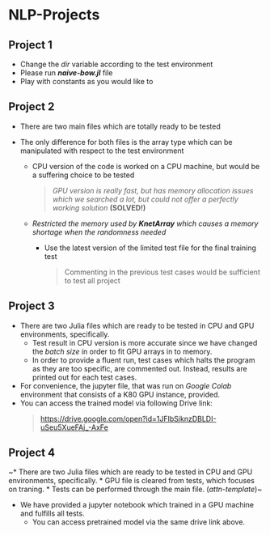 # NLP-Projects

## Project 1

  * Change the *dir* variable according to the test environment
  * Please run ***naive-bow.jl*** file
  * Play with constants as you would like to 

## Project 2

  * There are two main files which are totally ready to be tested
  * The only difference for both files is the array type which can be manipulated with respect to the test environment
  
  	* CPU version of the code is worked on a CPU machine, but would be a suffering choice to be tested
	
		> *GPU version is really fast, but has memory allocation issues which we searched a lot, but could not offer a perfectly working solution* **(SOLVED!)**
	
	* *Restricted the memory used by **KnetArray** which causes a memory shortage when the randomness needed*
		* Use the latest version of the limited test file for the final training test
		
			> Commenting in the previous test cases would be sufficient to test all project
## Project 3

* There are two Julia files which are ready to be tested in CPU and GPU environments, specifically.
	* Test result in CPU version is more accurate since we have changed the *batch size* in order to fit GPU arrays in to memory.
	* In order to provide a fluent run, test cases which halts the program as they are too specific, are commented out. Instead, results are printed out for each test cases.
* For convenience, the jupyter file, that was run on *Google Colab* environment that consists of a K80 GPU instance, provided.
* You can access the trained model via following Drive link:
	> https://drive.google.com/open?id=1JFIbSjknzDBLDI-uSeu5XueFAj_-AxFe
	
## Project 4

~* There are two Julia files which are ready to be tested in CPU and GPU environments, specifically.
	* GPU file is cleared from tests, which focuses on traning.
	* Tests can be performed through the main file. (*attn-template*)~
	
* We have provided a jupyter notebook which trained in a GPU machine and fulfills all tests. 
	* You can access pretrained model via the same drive link above.
